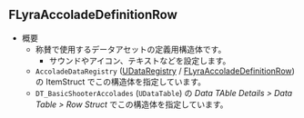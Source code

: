 ## FLyraAccoladeDefinitionRow

* 概要
	* 称賛で使用するデータアセットの定義用構造体です。
		* サウンドやアイコン、テキストなどを設定します。
	* `AccoladeDataRegistry` ([UDataRegistry] / [FLyraAccoladeDefinitionRow]) の ItemStruct でこの構造体を指定しています。
	* `DT_BasicShooterAccolades` (`UDataTable`) の *Data TAble Details > Data Table > Row Struct* でこの構造体を指定しています。



<!--- ページ内のリンク --->

<!--- 自前の画像へのリンク --->

<!--- generated --->
[FLyraAccoladeDefinitionRow]: ../../Lyra/GameplayMessageAccolade/FLyraAccoladeDefinitionRow.md#flyraaccoladedefinitionrow
[UDataRegistry]: ../../UE/DataRegistry/UDataRegistry.md#udataregistry
